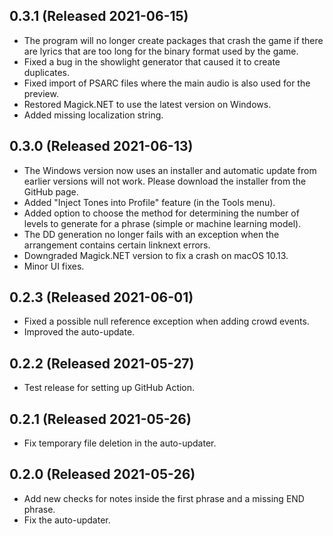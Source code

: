 ## 0.3.1 (Released 2021-06-15)

- The program will no longer create packages that crash the game if there are lyrics that are too long for the binary format used by the game.
- Fixed a bug in the showlight generator that caused it to create duplicates.
- Fixed import of PSARC files where the main audio is also used for the preview.
- Restored Magick.NET to use the latest version on Windows.
- Added missing localization string.

## 0.3.0 (Released 2021-06-13)

- The Windows version now uses an installer and automatic update from earlier versions will not work. Please download the installer from the GitHub page.
- Added "Inject Tones into Profile" feature (in the Tools menu).
- Added option to choose the method for determining the number of levels to generate for a phrase (simple or machine learning model).
- The DD generation no longer fails with an exception when the arrangement contains certain linknext errors.
- Downgraded Magick.NET version to fix a crash on macOS 10.13.
- Minor UI fixes.

## 0.2.3 (Released 2021-06-01)

- Fixed a possible null reference exception when adding crowd events.
- Improved the auto-update.

## 0.2.2 (Released 2021-05-27)

- Test release for setting up GitHub Action.

## 0.2.1 (Released 2021-05-26)

- Fix temporary file deletion in the auto-updater.

## 0.2.0 (Released 2021-05-26)

- Add new checks for notes inside the first phrase and a missing END phrase.
- Fix the auto-updater.
